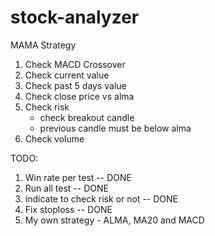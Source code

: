 # stock-analyzer

MAMA Strategy
1. Check MACD Crossover
2. Check current value
3. Check past 5 days value
4. Check close price vs alma
5. Check risk
    - check breakout candle
    - previous candle must be below alma
6. Check volume

TODO:
1. Win rate per test -- DONE
2. Run all test -- DONE
3. indicate to check risk or not -- DONE
4. Fix stoploss -- DONE
5. My own strategy - ALMA, MA20 and MACD